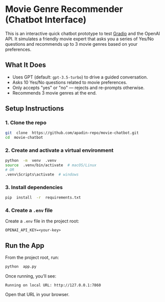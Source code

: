 
# Movie Genre Recommender (Chatbot Interface)
This is an interactive quick chatbot prototype to test [Gradio](https://gradio.app/) and the OpenAI API. It simulates a friendly movie expert that asks you a series of Yes/No questions and recommends up to 3 movie genres based on your preferences. 

## What It Does
- Uses GPT (default: `gpt-3.5-turbo`) to drive a guided conversation.
- Asks 10 Yes/No questions related to movie preferences.
- Only accepts "yes" or "no" — rejects and re-prompts otherwise.
- Recommends 3 movie genres at the end.
  
## Setup Instructions
### 1. Clone the repo
```bash
git  clone  https://github.com/apadin-repo/movie-chatbot.git
cd  movie-chatbot
```

### 2. Create and activate a virtual environment
```bash
python  -m  venv  .venv
source  .venv/bin/activate  # macOS/Linux
# OR
.venv\Scripts\activate  # windows
```

### 3. Install dependencies
```bash
pip  install  -r  requirements.txt
```

### 4. Create a `.env` file
Create a `.env` file in the project root:
```env
OPENAI_API_KEY=<your-key>
```

## Run the App
From the project root, run:
```bash
python  app.py
```
Once running, you’ll see:

```
Running on local URL: http://127.0.0.1:7860
```
Open that URL in your browser.